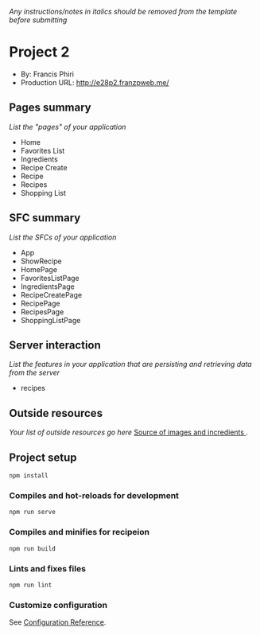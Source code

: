 *Any instructions/notes in italics should be removed from the template before submitting*

# Project 2
+ By: Francis Phiri
+ Production URL: <http://e28p2.franzpweb.me/>

## Pages summary
*List the "pages" of your application*
- Home
- Favorites List
- Ingredients
- Recipe Create
- Recipe
- Recipes
- Shopping List
## SFC summary
*List the SFCs of your application*
- App
- ShowRecipe
- HomePage
- FavoritesListPage
- IngredientsPage
- RecipeCreatePage
- RecipePage
- RecipesPage
- ShoppingListPage
## Server interaction
*List the features in your application that are persisting and retrieving data from the server*
- recipes
## Outside resources
*Your list of outside resources go here*
[Source of images and incredients ](https://s.easyrecipessearch-serp.com).
## Project setup
```
npm install
```

### Compiles and hot-reloads for development
```
npm run serve
```

### Compiles and minifies for recipeion
```
npm run build
```

### Lints and fixes files
```
npm run lint
```

### Customize configuration
See [Configuration Reference](https://cli.vuejs.org/config/).
